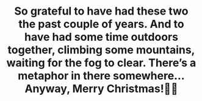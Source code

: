 ---
layout: instagram
title:  "So grateful to have had these two the past couple of years. And to have had some time outdoors together, climbing some mountains, waiting for the fog to clear. There’s a metaphor in there somewhere… Anyway, Merry Christmas!🎅🏽"
media:
  - url: "instagram/269784287_220917096892905_5931597035813070916_n_18205913761184734.jpg"
    alt: ""
    tagged:
      - handle: "kerryahayward"
        x: 66
        y: 70
      - handle: "rudi"
        x: 24
        y: 80
  - url: "instagram/269852557_613164600011271_8685815240514017600_n_18183044968198181.jpg"
    alt: ""
  - url: "instagram/270002885_1134174720461242_8756584537739784711_n_17944716994622382.jpg"
    alt: ""
    tagged:
      - handle: "rudi"
        x: 34
        y: 65
  - url: "instagram/269892055_416383290192334_1961727346501353706_n_17954223106579729.jpg"
    alt: ""
    tagged:
      - handle: "kerryahayward"
        x: 6
        y: 40
type: "post"
seo:
  hidden: true
location: The Trossachs
postdate: 2021-12-24
---